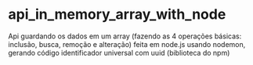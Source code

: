 # api_in_memory_array_with_node
Api guardando os dados em um array (fazendo as 4 operações básicas: inclusão, busca, remoção e alteração) feita em node.js usando nodemon, gerando código identificador universal com uuid (biblioteca do npm)
